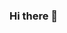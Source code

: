 ### Hi there 👋

<!--
**enendufrankc/enendufrankc** is a ✨ _special_ ✨ repository because its `README.md` (this file) appears on your GitHub profile.

Here are some ideas to get you started:

- 🔭 I’m currently a masters student at the University of Liverpool
- 🌱 I’m currently learning how to implement neural network and data mining algorithms
- 👯 I’m looking to collaborate on projects related to artificial intelligence
- 🤔 I’m looking for help with a role as a junior data scientist
- 💬 Ask me about Data Science, AI, Machine Learning, Data Mining
- 📫 How to reach me: enendufrankc@yahoo.com
- 😄 Pronouns: Him/His
- ⚡ Fun fact: I sing Opera
-->
